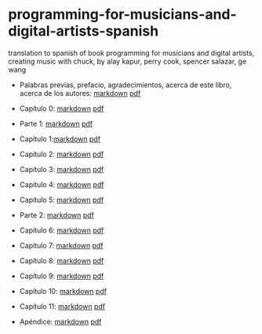 # programming-for-musicians-and-digital-artists-spanish

translation to spanish of book programming for musicians and digital artists, creating music with chuck, by alay kapur, perry cook, spencer salazar, ge wang

* Palabras previas, prefacio, agradecimientos, acerca de este libro, acerca de los autores: [markdown](markdown/intro.md) [pdf](https://github.com/montoyamoraga/translation_programming_for_musicians_and_digital_artists/blob/master/pdf/intro.pdf)

* Capítulo 0: [markdown](https://github.com/montoyamoraga/translation_programming_for_musicians_and_digital_artists/blob/master/markdown/chapter_00.md) [pdf](https://github.com/montoyamoraga/translation_programming_for_musicians_and_digital_artists/blob/master//pdf/chapter_00.pdf)

* Parte 1: [markdown](https://github.com/montoyamoraga/translation_programming_for_musicians_and_digital_artists/blob/master/markdown/part_1.md) [pdf](https://github.com/montoyamoraga/translation_programming_for_musicians_and_digital_artists/blob/master//pdf/part_1.pdf)

* Capítulo 1:[markdown](https://github.com/montoyamoraga/translation_programming_for_musicians_and_digital_artists/blob/master/markdown/chapter_01.md) [pdf](https://github.com/montoyamoraga/translation_programming_for_musicians_and_digital_artists/blob/master//pdf/chapter_01.pdf)

* Capítulo 2: [markdown](https://github.com/montoyamoraga/translation_programming_for_musicians_and_digital_artists/blob/master/markdown/chapter_02.md) [pdf](https://github.com/montoyamoraga/translation_programming_for_musicians_and_digital_artists/blob/master//pdf/chapter_02.pdf)

* Capítulo 3: [markdown](https://github.com/montoyamoraga/translation_programming_for_musicians_and_digital_artists/blob/master/markdown/chapter_03.md) [pdf](https://github.com/montoyamoraga/translation_programming_for_musicians_and_digital_artists/blob/master//pdf/chapter_03.pdf)

* Capítulo 4: [markdown](https://github.com/montoyamoraga/translation_programming_for_musicians_and_digital_artists/blob/master/markdown/chapter_04.md) [pdf](https://github.com/montoyamoraga/translation_programming_for_musicians_and_digital_artists/blob/master//pdf/chapter_04.pdf)

* Capítulo 5: [markdown](https://github.com/montoyamoraga/translation_programming_for_musicians_and_digital_artists/blob/master/markdown/chapter_05.md) [pdf](https://github.com/montoyamoraga/translation_programming_for_musicians_and_digital_artists/blob/master//pdf/chapter_05.pdf)

* Parte 2: [markdown](https://github.com/montoyamoraga/translation_programming_for_musicians_and_digital_artists/blob/master/markdown/part_2.md) [pdf](https://github.com/montoyamoraga/translation_programming_for_musicians_and_digital_artists/blob/master//pdf/part_2.pdf)

* Capítulo 6: [markdown](https://github.com/montoyamoraga/translation_programming_for_musicians_and_digital_artists/blob/master/markdown/chapter_06.md) [pdf](https://github.com/montoyamoraga/translation_programming_for_musicians_and_digital_artists/blob/master//pdf/chapter_06.pdf)

* Capítulo 7: [markdown](https://github.com/montoyamoraga/translation_programming_for_musicians_and_digital_artists/blob/master/markdown/chapter_07.md) [pdf](https://github.com/montoyamoraga/translation_programming_for_musicians_and_digital_artists/blob/master//pdf/chapter_07.pdf)

* Capítulo 8: [markdown](https://github.com/montoyamoraga/translation_programming_for_musicians_and_digital_artists/blob/master/markdown/chapter_08.md) [pdf](https://github.com/montoyamoraga/translation_programming_for_musicians_and_digital_artists/blob/master//pdf/chapter_08.pdf)

* Capítulo 9: [markdown](https://github.com/montoyamoraga/translation_programming_for_musicians_and_digital_artists/blob/master/markdown/chapter_09.md) [pdf](https://github.com/montoyamoraga/translation_programming_for_musicians_and_digital_artists/blob/master//pdf/chapter_09.pdf)

* Capítulo 10: [markdown](https://github.com/montoyamoraga/translation_programming_for_musicians_and_digital_artists/blob/master/markdown/chapter_10.md) [pdf](https://github.com/montoyamoraga/translation_programming_for_musicians_and_digital_artists/blob/master//pdf/chapter_10.pdf)

* Capítulo 11: [markdown](https://github.com/montoyamoraga/translation_programming_for_musicians_and_digital_artists/blob/master/markdown/chapter_11.md) [pdf](https://github.com/montoyamoraga/translation_programming_for_musicians_and_digital_artists/blob/master//pdf/chapter_11.pdf)

* Apéndice: [markdown](https://github.com/montoyamoraga/translation_programming_for_musicians_and_digital_artists/blob/master/markdown/appendix.md) [pdf](https://github.com/montoyamoraga/translation_programming_for_musicians_and_digital_artists/blob/master//pdf/appendix.pdf)
